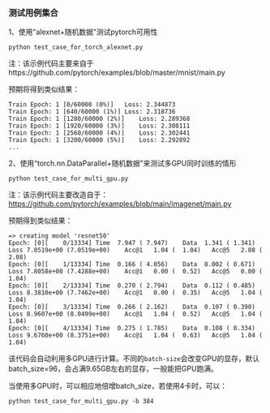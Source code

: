 ### 测试用例集合

1、使用"alexnet+随机数据"测试pytorch可用性

```
python test_case_for_torch_alexnet.py
```

注：该示例代码主要来自于https://github.com/pytorch/examples/blob/master/mnist/main.py

预期将得到类似结果：

```
Train Epoch: 1 [0/60000 (0%)]	Loss: 2.344873
Train Epoch: 1 [640/60000 (1%)]	Loss: 2.318736
Train Epoch: 1 [1280/60000 (2%)]	Loss: 2.289368
Train Epoch: 1 [1920/60000 (3%)]	Loss: 2.308111
Train Epoch: 1 [2560/60000 (4%)]	Loss: 2.302441
Train Epoch: 1 [3200/60000 (5%)]	Loss: 2.292892
...
```



2、使用“torch.nn.DataParallel+随机数据”来测试多GPU同时训练的情形

```
python test_case_for_multi_gpu.py
```

注：该示例代码主要改造自于：https://github.com/pytorch/examples/blob/main/imagenet/main.py

预期得到类似结果：

```
=> creating model 'resnet50'
Epoch: [0][    0/13334]	Time  7.947 ( 7.947)	Data  1.341 ( 1.341)	Loss 7.0519e+00 (7.0519e+00)	Acc@1   1.04 (  1.04)	Acc@5   2.08 (  2.08)
Epoch: [0][    1/13334]	Time  0.166 ( 4.056)	Data  0.002 ( 0.671)	Loss 7.8058e+00 (7.4288e+00)	Acc@1   0.00 (  0.52)	Acc@5   0.00 (  1.04)
Epoch: [0][    2/13334]	Time  0.270 ( 2.794)	Data  0.112 ( 0.485)	Loss 8.3810e+00 (7.7462e+00)	Acc@1   0.00 (  0.35)	Acc@5   1.04 (  1.04)
Epoch: [0][    3/13334]	Time  0.266 ( 2.162)	Data  0.107 ( 0.390)	Loss 8.9607e+00 (8.0499e+00)	Acc@1   1.04 (  0.52)	Acc@5   1.04 (  1.04)
Epoch: [0][    4/13334]	Time  0.275 ( 1.785)	Data  0.108 ( 0.334)	Loss 9.6760e+00 (8.3751e+00)	Acc@1   1.04 (  0.63)	Acc@5   1.04 (  1.04)
```

该代码会自动利用多GPU进行计算。不同的`batch-size`会改变GPU的显存，默认batch_size=96，会占满9.65GB左右的显存，一般能把GPU跑满。

当使用多GPU时，可以相应地倍增batch_size，若使用4卡时，可以：

```
python test_case_for_multi_gpu.py -b 384
```

